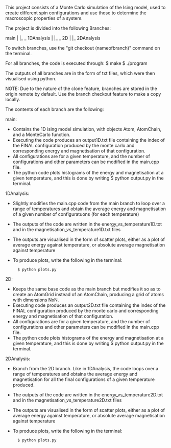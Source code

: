 This project consists of a Monte Carlo simulation of the Ising model, used to create different spin configurations and use those to determine the macroscopic properties of a system.

The project is divided into the following Branches:

main 
|
|_ _ 1DAnalysis
|
|_ _ 2D
     |
     |_ 2DAnalysis

To switch branches, use the "git checkout (nameofbranch)" command on the terminal. 

For all branches, the code is executed through:
$ make
$ ./program

The outputs of all branches are in the form of txt files, which were then visualised using python. 

NOTE: Due to the nature of the clone feature, branches are stored in the origin remote by default. Use the branch checkout feature to make a copy locally.

The contents of each branch are the following:

main:
- Contains the 1D ising model simulation, with objects Atom, AtomChain, and a MonteCarlo function. 
- Executing the code produces an output1D.txt file containing the index of the FINAL configuration produced by the monte carlo and corresponding energy and magnetisation of that configuration. 
- All configurations are for a given temperature, and the number of configurations and other parameters can be modified in the main.cpp file. 
- The python code plots histograms of the energy and magnetisation at a given temperature, and this is done by writing 
    $ python output.py 
in the terminal.

1DAnalysis:
- Slightly modifies the main.cpp code from the main branch to loop over a range of temperatures and obtain the average energy and magnetisation of a given number of configuratuons (for each temperature)
- The outputs of the code are written in the energy_vs_temperature1D.txt and in the magnetisation_vs_temperature1D.txt files
- The outputs are visualised in the form of scatter plots, either as a plot of average energy against temperature, or absolute average magnetisation against temperature
- To produce plots, write the following in the terminal:

        $ python plots.py 

2D:
- Keeps the same base code as the main branch but modifies it so as to create an AtomGrid instead of an AtomChain, producing a grid of atoms with dimensions NxN.
- Executing code produces an output2D.txt file containing the index of the FINAL configuration produced by the monte carlo and corresponding energy and magnetisation of that configuration. 
- All configurations are for a given temperature, and the number of configurations and other parameters can be modified in the main.cpp file. 
- The python code plots histograms of the energy and magnetisation at a given temperature, and this is done by writing 
    $ python output.py 
    in the terminal.

2DAnalysis:
- Branch from the 2D branch. Like in 1DAnalysis, the code loops over a range of temperatures and obtains the average energy and magnetisation for all the final configurations of a given temperature produced. 
- The outputs of the code are written in the energy_vs_temperature2D.txt and in the magnetisation_vs_temperature2D.txt files
- The outputs are visualised in the form of scatter plots, either as a plot of average energy against temperature, or absolute average magnetisation against temperature
- To produce plots, write the following in the terminal:

        $ python plots.py 



